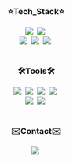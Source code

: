

<h3 align="center">⭐Tech_Stack⭐</h3>
  <div align="center">
<img src="https://img.shields.io/badge/springboot-20232a.svg?style=for-the-badge&logo=springboot&logoColor=6DB33F"/>&nbsp
<img src="https://img.shields.io/badge/spring-20232a.svg?style=for-the-badge&logo=spring&logoColor=#6DB33F"/>&nbsp
</div>
<div align="center">
<img src="https://img.shields.io/badge/scikitlearn-20232a.svg?style=for-the-badge&logo=scikitlearn&logoColor=#F7931E"/>&nbsp
<img src="https://img.shields.io/badge/pandas-20232a.svg?style=for-the-badge&logo=pandas&logoColor=#150458"/>&nbsp
<img src="https://img.shields.io/badge/python-20232a.svg?style=for-the-badge&logo=python&logoColor=#3776AB"/>&nbsp
</div>
<br>
<h3 align="center">🛠️Tools🛠️</h3>
  <div align="center">
<img src="https://img.shields.io/badge/git-20232a.svg?style=for-the-badge&logo=git&logoColor=#F05032"/>&nbsp
<img src="https://img.shields.io/badge/github-20232a.svg?style=for-the-badge&logo=github&logoColor=#181717"/>&nbsp
<img src="https://img.shields.io/badge/notion-20232a.svg?style=for-the-badge&logo=notion&logoColor=#000000"/>&nbsp
<img src="https://img.shields.io/badge/figma-20232a.svg?style=for-the-badge&logo=figma&logoColor=#F24E1E"/>&nbsp
  </div>
   <div align="center">
<img src="https://img.shields.io/badge/intellijidea-20232a.svg?style=for-the-badge&logo=intellijidea&logoColor=#000000"/>&nbsp
<img src="https://img.shields.io/badge/jupyter-20232a.svg?style=for-the-badge&logo=jupyter&logoColor=#F37626"/>&nbsp
   </div>
<br>
<h3 align="center">✉️Contact✉️</h3>
<div align="center">
<img src="https://img.shields.io/badge/cherry1224@sookmyung.ac.kr-20232a.svg?style=for-the-badge&logo=gmail&logoColor=#EA4335"/>&nbsp
</div>
